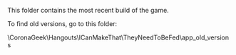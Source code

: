 This folder contains the most recent build of the game.

To find old versions, go to this folder:

\CoronaGeek\Hangouts\ICanMakeThat\TheyNeedToBeFed\app_old_versions